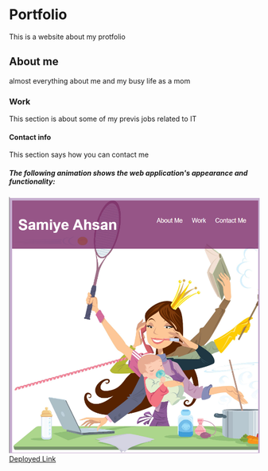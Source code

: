 # Portfolio
This is a website about my protfolio 

## About me
almost everything about me and my busy life as a mom

### Work
This section is about some of my previs jobs related to IT

#### Contact info

This section says how you can contact me

##### The following animation shows the web application's appearance and functionality:
![portfolio image](https://github.com/samiyeahsan/portfolio-html/blob/main/assets/image/portfolio.png?raw=true)
[Deployed Link](https://samiyeahsan.github.io/semantic-html2/)